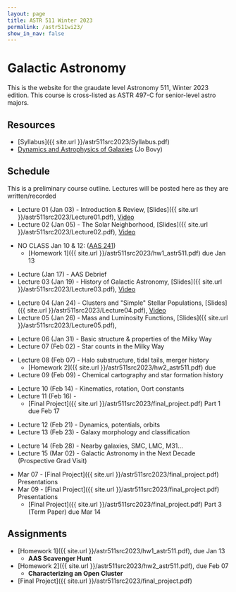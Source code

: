 ```yaml
---
layout: page
title: ASTR 511 Winter 2023
permalink: /astr511wi23/
show_in_nav: false
---
```


# Galactic Astronomy

This is the website for the graudate level Astronomy 511, Winter 2023 edition. This course is cross-listed as ASTR 497-C for senior-level astro majors.


## Resources
- [Syllabus]({{ site.url }}/astr511src2023/Syllabus.pdf)
- [Dynamics and Astrophysics of Galaxies](https://galaxiesbook.org) (Jo Bovy)

## Schedule
This is a preliminary course outline. Lectures will be posted here as they are written/recorded

<!-- W1 -->
- Lecture 01 (Jan 03) - Introduction & Review, [Slides]({{ site.url }}/astr511src2023/Lecture01.pdf), [Video](https://www.youtube.com/watch?v=wlrvaZL86Z0)
- Lecture 02 (Jan 05) - The Solar Neighborhood, [Slides]({{ site.url }}/astr511src2023/Lecture02.pdf), [Video](https://www.youtube.com/watch?v=AO659NG71G4)
<!-- W2 -->
- NO CLASS Jan 10 & 12: ([AAS 241](http://aas.org/meetings/aas241)) 
    - [Homework 1]({{ site.url }}/astr511src2023/hw1_astr511.pdf) due Jan 13
<!-- W3 -->
- Lecture  (Jan 17) - AAS Debrief
- Lecture 03 (Jan 19) - History of Galactic Astronomy, [Slides]({{ site.url }}/astr511src2023/Lecture03.pdf), [Video](https://youtu.be/mS26ebOGlFs)
<!-- W4 -->
- Lecture 04 (Jan 24) - Clusters and "Simple" Stellar Populations, [Slides]({{ site.url }}/astr511src2023/Lecture04.pdf), [Video](https://youtu.be/Ci6UMorefvI)
- Lecture 05 (Jan 26) - Mass and Luminosity Functions, [Slides]({{ site.url }}/astr511src2023/Lecture05.pdf),
<!-- W5 -->
- Lecture 06 (Jan 31) - Basic structure & properties of the Milky Way
- Lecture 07 (Feb 02) - Star counts in the Milky Way
<!-- W6 -->
- Lecture 08 (Feb 07) - Halo substructure, tidal tails, merger history
    - [Homework 2]({{ site.url }}/astr511src2023/hw2_astr511.pdf) due
- Lecture 09 (Feb 09) - Chemical cartography and star formation history
<!-- W7 -->
- Lecture 10 (Feb 14) - Kinematics, rotation, Oort constants
- Lecture 11 (Feb 16) - 
    - [Final Project]({{ site.url }}/astr511src2023/final_project.pdf) Part 1 due Feb 17
<!-- W8 -->
- Lecture 12 (Feb 21) - Dynamics, potentials, orbits
- Lecture 13 (Feb 23) - Galaxy morphology and classification
<!-- W9 -->
- Lecture 14 (Feb 28) - Nearby galaxies, SMC, LMC, M31...
- Lecture 15 (Mar 02) - Galactic Astronomy in the Next Decade (Prospective Grad Visit)
<!-- W10 -->
- Mar 07 - [Final Project]({{ site.url }}/astr511src2023/final_project.pdf) Presentations
- Mar 09 - [Final Project]({{ site.url }}/astr511src2023/final_project.pdf) Presentations
    - [Final Project]({{ site.url }}/astr511src2023/final_project.pdf) Part 3 (Term Paper) due Mar 14


## Assignments
- [Homework 1]({{ site.url }}/astr511src2023/hw1_astr511.pdf), due Jan 13
	- **AAS Scavenger Hunt**
- [Homework 2]({{ site.url }}/astr511src2023/hw2_astr511.pdf), due Feb 07
	- **Characterizing an Open Cluster**
- [Final Project]({{ site.url }}/astr511src2023/final_project.pdf)
